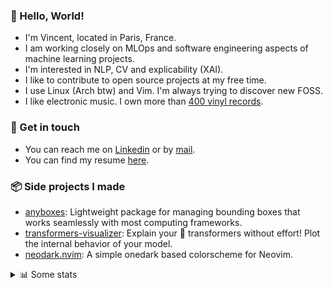 ### 👋 Hello, World!

- I'm Vincent, located in Paris, France.
- I am working closely on MLOps and software engineering aspects of machine learning projects.
- I'm interested in NLP, CV and explicability (XAI).
- I like to contribute to open source projects at my free time.
- I use Linux (Arch btw) and Vim. I'm always trying to discover new FOSS.
- I like electronic music. I own more than [400 vinyl records](https://www.discogs.com/user/Voigt_Kampff/collection).

### 🔗 Get in touch

- You can reach me on [Linkedin](https://www.linkedin.com/in/vincent-duchauffour-3a9641155/) or by [mail](mailto:vincent.duchauffour@proton.me).
- You can find my resume [here](https://raw.githubusercontent.com/VDuchauffour/resume/main/resume.pdf).

### 📦 Side projects I made

- [anyboxes](https://github.com/VDuchauffour/anyboxes): Lightweight package for managing bounding boxes that works seamlessly with most computing frameworks.
- [transformers-visualizer](https://github.com/VDuchauffour/transformers-visualizer): Explain your 🤗 transformers without effort! Plot the internal behavior of your model. 
- [neodark.nvim](https://github.com/VDuchauffour/neodark.nvim): A simple onedark based colorscheme for Neovim.

<details><summary>📊 Some stats</summary>  
  
<p align="center">
  <img alt="VDuchauffour's github stats" src="https://github-readme-stats.vercel.app/api?username=VDuchauffour&include_all_commits=true&show_icons=true&theme=react"/>
  <br />
  <img alt="VDuchauffour's streak stats" src="https://streak-stats.demolab.com?user=VDuchauffour&theme=react"/>
  <br />
  <img alt="VDuchauffour's language stats" src="https://github-readme-stats.vercel.app/api/top-langs/?username=VDuchauffour&count_private=true&include_all_commits=true&show_icons=true&layout=compact&theme=react"/>
  <!--   <br />
  <img alt="VDuchauffour's Wakatime stats" src="https://github-readme-stats.vercel.app/api/wakatime?username=VDuchauffour&theme=react"/> -->
</p>

#### 🧭 Wakatime stats
<!--START_SECTION:waka-->
![Code Time](http://img.shields.io/badge/Code%20Time-896%20hrs%2040%20mins-blue)

![Lines of code](https://img.shields.io/badge/From%20Hello%20World%20I%27ve%20Written-1.3%20million%20lines%20of%20code-blue)

**🐱 My GitHub Data** 

> 📦 978.7 kB Used in GitHub's Storage 
 > 
> 🏆 1,687 Contributions in the Year 2023
 > 
> 🚫 Not Opted to Hire
 > 
> 📜 9 Public Repositories 
 > 
> 🔑 1 Private Repositories 
 > 
**I'm a Night 🦉** 

```text
🌞 Morning                34 commits          █░░░░░░░░░░░░░░░░░░░░░░░░   05.45 % 
🌆 Daytime                202 commits         ████████░░░░░░░░░░░░░░░░░   32.37 % 
🌃 Evening                247 commits         ██████████░░░░░░░░░░░░░░░   39.58 % 
🌙 Night                  141 commits         ██████░░░░░░░░░░░░░░░░░░░   22.60 % 
```
📅 **I'm Most Productive on Wednesday** 

```text
Monday                   119 commits         █████░░░░░░░░░░░░░░░░░░░░   19.07 % 
Tuesday                  66 commits          ███░░░░░░░░░░░░░░░░░░░░░░   10.58 % 
Wednesday                157 commits         ██████░░░░░░░░░░░░░░░░░░░   25.16 % 
Thursday                 109 commits         ████░░░░░░░░░░░░░░░░░░░░░   17.47 % 
Friday                   65 commits          ███░░░░░░░░░░░░░░░░░░░░░░   10.42 % 
Saturday                 25 commits          █░░░░░░░░░░░░░░░░░░░░░░░░   04.01 % 
Sunday                   83 commits          ███░░░░░░░░░░░░░░░░░░░░░░   13.30 % 
```


📊 **This Week I Spent My Time On** 

```text
💬 Programming Languages: 
Python                   34 hrs 52 mins      ██████████████████░░░░░░░   72.68 % 
XML                      2 hrs 45 mins       █░░░░░░░░░░░░░░░░░░░░░░░░   05.75 % 
TOML                     2 hrs 19 mins       █░░░░░░░░░░░░░░░░░░░░░░░░   04.83 % 
YAML                     1 hr 23 mins        █░░░░░░░░░░░░░░░░░░░░░░░░   02.91 % 
Lua                      1 hr 11 mins        █░░░░░░░░░░░░░░░░░░░░░░░░   02.47 % 
```


 Last Updated on 08/09/2023 00:32:59 UTC
<!--END_SECTION:waka-->
</details>
